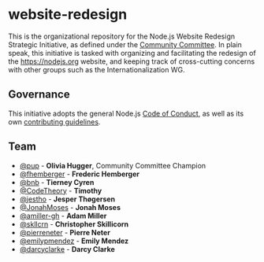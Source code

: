 # website-redesign

This is the organizational repository for the Node.js Website Redesign
Strategic Initiative, as defined under the [Community Committee].
In plain speak, this initiative is tasked with organizing and facilitating
the redesign of the https://nodejs.org website, and keeping track of
cross-cutting concerns with other groups such as the Internationalization WG.

## Governance

This initiative adopts the general Node.js [Code of Conduct], as well as its own
[contributing guidelines].

## Team

- [@pup](https://github.com/pup) - **Olivia Hugger**, Community Committee Champion
- [@fhemberger](https://github.com/fhemberger) - **Frederic Hemberger**
- [@bnb](https://github.com/bnb) - **Tierney Cyren**
- [@CodeTheory](https://github.com/CodeTheory) - **Timothy**
- [@jestho](https://github.com/jestho) - **Jesper Thøgersen**
- [@JonahMoses](https://github.com/JonahMoses) - **Jonah Moses**
- [@amiller-gh](https://github.com/amiller-gh) - **Adam Miller**
- [@skllcrn](https://github.com/skllcrn) - **Christopher Skillicorn**
- [@pierreneter](https://github.com/pierreneter) - **Pierre Neter**
- [@emilypmendez](https://github.com/emilypmendez) - **Emily Mendez**
- [@darcyclarke](https://github.com/darcyclarke) - **Darcy Clarke**

[Community Committee]: https://github.com/nodejs/community-committee
[Code of Conduct]: https://github.com/nodejs/admin/blob/master/CODE_OF_CONDUCT.md
[contributing guidelines]: ./CONTRIBUTING.md
